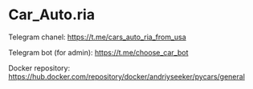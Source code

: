 # Car_Auto.ria
Telegram chanel: https://t.me/cars_auto_ria_from_usa

Telegram bot (for admin): https://t.me/choose_car_bot 

Docker repository: https://hub.docker.com/repository/docker/andriyseeker/pycars/general
